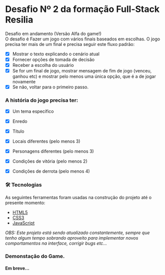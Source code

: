 # Desafio Nº 2 da formação Full-Stack Resilia

Desafio em andamento (Versão Alfa do game!) <br />
O desafio é Fazer um jogo com vários finais baseados em escolhas. O jogo precisa ter mais de um final e precisa seguir este fluxo padrão:

- [x] Mostrar o texto explicando o cenário atual
- [x] Fornecer opções de tomada de decisão
- [x] Receber a escolha do usuário
- [x] Se for um final de jogo, mostrar mensagem de fim de jogo (venceu, ganhou etc) e mostrar pelo   menos uma única opção, que é a de jogar novamente
- [x] Se não, voltar para o primeiro passo.

### A história do jogo precisa ter:

- [x] Um tema específico
- [x] Enredo
- [x] Título
- [x] Locais diferentes (pelo menos 3)
- [x] Personagens diferentes (pelo menos 3)
- [x] Condições de vitória (pelo menos 2)
- [x] Condições de derrota (pelo menos 4)


### 🛠 Tecnologias

As seguintes ferramentas foram usadas na construção do projeto até o presente momento:

- [HTML5](https://developer.mozilla.org/pt-BR/docs/Web/HTML/HTML5)
- [CSS3](https://developer.mozilla.org/pt-BR/docs/Web/CSS)
- [JavaScript](https://developer.mozilla.org/pt-BR/docs/Web/JavaScript)


_OBS: Este projeto está sendo atualizado constantemente, sempre que tenho algum tempo sobrando aproveito para
implementar novos comportamentos na interface, corrigir bugs etc..._

### Demonstação do Game.

#### Em breve...
